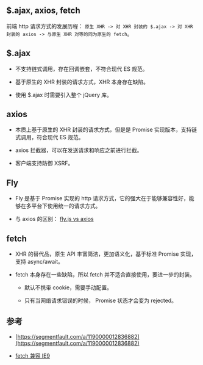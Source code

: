 ## $.ajax, axios, fetch

前端 http 请求方式的发展历程： ```原生 XHR -> 对 XHR 封装的 $.ajax -> 对 XHR 封装的 axios -> 与原生 XHR 对等的同为原生的 fetch```。

## $.ajax

* 不支持链式调用，存在回调嵌套，不符合现代 ES 规范。

* 基于原生的 XHR 封装的请求方式，XHR 本身存在缺陷。

* 使用 $.ajax 时需要引入整个 jQuery 库。

## axios

* 本质上基于原生的 XHR 封装的请求方式，但是是 Promise 实现版本，支持链式调用，符合现代 ES 规范。

* axios 拦截器，可以在发送请求和响应之前进行拦截。

* 客户端支持防御 XSRF。

## Fly

* Fly 是基于 Promise 实现的 http 请求方式，它的强大在于能够兼容性好，能够在多平台下使用统一的请求方式。

* 与 axios 的区别： [fly.js vs axios](https://juejin.im/post/59eee969f265da430e4e5853)

## fetch

* XHR 的替代品，原生 API 丰富简洁，更加语义化，基于标准 Promise 实现，支持 async/await。

* fetch 本身存在一些缺陷，所以 fetch 并不适合直接使用，要进一步的封装。
	
	* 默认不携带 cookie，需要手动配置。

	* 只有当网络请求错误的时候， Promise 状态才会变为 rejected。	

## 参考

* [https://segmentfault.com/a/1190000012836882](https://segmentfault.com/a/1190000012836882)

* [fetch 兼容 IE9](https://juejin.im/post/5a7d790b6fb9a0633e51cae0)